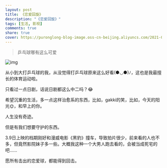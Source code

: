 ```yaml
---
layout: post
title: 《恋爱回旋》
description: "《恋爱回旋》"
tags: [生活, 影视]
comments: true
share: true
cover: https://puronglong-blog-image.oss-cn-beijing.aliyuncs.com/2021-08-03-143131.jpg
---
```


> 乒乓球哪有这么可爱

<!-- more -->

![img](https://puronglong-blog-image.oss-cn-beijing.aliyuncs.com/2021-08-03-143131.jpg)

从小到大打乒乓球的我，从没觉得打乒乓球原来这么好看(●◡●)ﾉ，这也是我最擅长的体育运动啦。

只看过一点日剧，话说日剧都这么中二吗？😂

希望沉重的生活，多一点这样治愈系的东西，比如，gakki的笑，比如，今天的阳光🌞，和早上的你。

人生没有奇迹。

但是有我们想要守护的东西。

3.9日上映的档期刚好和漫威电影《黑豹》撞车，导致拍片很少，前来看的人也不多，但竟然影院妹子多一些。大概我这种一个大男人跑去看的，会被当成死宅的吧......

愿所有击出的恋爱球，都能得到回击。
